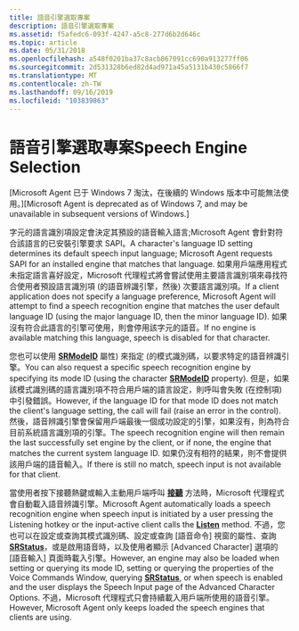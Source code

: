 ```yaml
---
title: 語音引擎選取專案
description: 語音引擎選取專案
ms.assetid: f5afedc6-093f-4247-a5c8-277d6b2d646c
ms.topic: article
ms.date: 05/31/2018
ms.openlocfilehash: a548f0201ba37c8acb867091cc690a913277ff06
ms.sourcegitcommit: 2d531328b6ed82d4ad971a45a5131b430c5866f7
ms.translationtype: MT
ms.contentlocale: zh-TW
ms.lasthandoff: 09/16/2019
ms.locfileid: "103839863"
---
```

# <a name="speech-engine-selection"></a><span data-ttu-id="83148-103">語音引擎選取專案</span><span class="sxs-lookup"><span data-stu-id="83148-103">Speech Engine Selection</span></span>

<span data-ttu-id="83148-104">\[Microsoft Agent 已于 Windows 7 淘汰，在後續的 Windows 版本中可能無法使用。\]</span><span class="sxs-lookup"><span data-stu-id="83148-104">\[Microsoft Agent is deprecated as of Windows 7, and may be unavailable in subsequent versions of Windows.\]</span></span>

<span data-ttu-id="83148-105">字元的語言識別項設定會決定其預設的語音輸入語言;Microsoft Agent 會針對符合該語言的已安裝引擎要求 SAPI。</span><span class="sxs-lookup"><span data-stu-id="83148-105">A character's language ID setting determines its default speech input language; Microsoft Agent requests SAPI for an installed engine that matches that language.</span></span> <span data-ttu-id="83148-106">如果用戶端應用程式未指定語言喜好設定，Microsoft 代理程式將會嘗試使用主要語言識別項來尋找符合使用者預設語言識別項 (的語音辨識引擎，然後) 次要語言識別項。</span><span class="sxs-lookup"><span data-stu-id="83148-106">If a client application does not specify a language preference, Microsoft Agent will attempt to find a speech recognition engine that matches the user default language ID (using the major language ID, then the minor language ID).</span></span> <span data-ttu-id="83148-107">如果沒有符合此語言的引擎可使用，則會停用該字元的語音。</span><span class="sxs-lookup"><span data-stu-id="83148-107">If no engine is available matching this language, speech is disabled for that character.</span></span>

<span data-ttu-id="83148-108">您也可以使用 [**SRModeID**](srmodeid-property.md) 屬性) 來指定 (的模式識別碼，以要求特定的語音辨識引擎。</span><span class="sxs-lookup"><span data-stu-id="83148-108">You can also request a specific speech recognition engine by specifying its mode ID (using the character [**SRModeID**](srmodeid-property.md) property).</span></span> <span data-ttu-id="83148-109">但是，如果該模式識別碼的語言識別項不符合用戶端的語言設定，則呼叫會失敗 (在控制項) 中引發錯誤。</span><span class="sxs-lookup"><span data-stu-id="83148-109">However, if the language ID for that mode ID does not match the client's language setting, the call will fail (raise an error in the control).</span></span> <span data-ttu-id="83148-110">然後，語音辨識引擎會保留用戶端最後一個成功設定的引擎，如果沒有，則為符合目前系統語言識別項的引擎。</span><span class="sxs-lookup"><span data-stu-id="83148-110">The speech recognition engine will then remain the last successfully set engine by the client, or if none, the engine that matches the current system language ID.</span></span> <span data-ttu-id="83148-111">如果仍沒有相符的結果，則不會提供該用戶端的語音輸入。</span><span class="sxs-lookup"><span data-stu-id="83148-111">If there is still no match, speech input is not available for that client.</span></span>

<span data-ttu-id="83148-112">當使用者按下接聽熱鍵或輸入主動用戶端呼叫 [**接聽**](listen-method.md) 方法時，Microsoft 代理程式會自動載入語音辨識引擎。</span><span class="sxs-lookup"><span data-stu-id="83148-112">Microsoft Agent automatically loads a speech recognition engine when speech input is initiated by a user pressing the Listening hotkey or the input-active client calls the [**Listen**](listen-method.md) method.</span></span> <span data-ttu-id="83148-113">不過，您也可以在設定或查詢其模式識別碼、設定或查詢 [語音命令] 視窗的屬性、查詢 [**SRStatus**](srstatus-property.md)，或是啟用語音時，以及使用者顯示 [Advanced Character] 選項的 [語音輸入] 頁面時載入引擎。</span><span class="sxs-lookup"><span data-stu-id="83148-113">However, an engine may also be loaded when setting or querying its mode ID, setting or querying the properties of the Voice Commands Window, querying [**SRStatus**](srstatus-property.md), or when speech is enabled and the user displays the Speech Input page of the Advanced Character Options.</span></span> <span data-ttu-id="83148-114">不過，Microsoft 代理程式只會持續載入用戶端所使用的語音引擎。</span><span class="sxs-lookup"><span data-stu-id="83148-114">However, Microsoft Agent only keeps loaded the speech engines that clients are using.</span></span>

 

 




